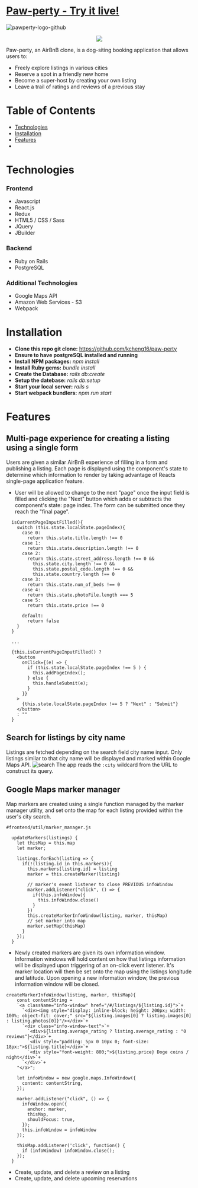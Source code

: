 # [Paw-perty - Try it live!](http://paw-perty.herokuapp.com/)
![pawperty-logo-github](https://user-images.githubusercontent.com/88124383/148818540-49e0350b-1158-4501-bdcf-2ab00569bb94.png)
<p align="center">
  <img src="https://github.com/kcheng16/paw-perty/blob/main/app/assets/images/splash.gif">
</p>

Paw-perty, an AirBnB clone, is a dog-siting booking application that allows users to:
* Freely explore listings in various cities
* Reserve a spot in a friendly new home
* Become a super-host by creating your own listing
* Leave a trail of ratings and reviews of a previous stay

# Table of Contents
* [Technologies](#technologies)
* [Installation](#installation)
* [Features](#features)
* 
# Technologies
### Frontend
* Javascript
* React.js
* Redux
* HTML5 / CSS / Sass
* JQuery
* JBuilder

### Backend
* Ruby on Rails
* PostgreSQL

### Additional Technologies
* Google Maps API
* Amazon Web Services - S3
* Webpack

# Installation
* **Clone this repo git clone:** https://github.com/kcheng16/paw-perty
* **Ensure to have postgreSQL installed and running**
* **Install NPM packages:** *npm install*
* **Install Ruby gems:** *bundle install*
* **Create the Database:** *rails db:create*
* **Setup the datebase:** *rails db:setup*
* **Start your local server:** *rails s*
* **Start webpack bundlers:** *npm run start*

# Features
## Multi-page experience for creating a listing using a single form
Users are given a similar AirBnB experience of filling in a form and publishing a listing. Each page is displayed using the component's state to determine which information to render by taking advantage of Reacts single-page application feature. 

* User will be allowed to change to the next "page" once the input field is filled and clicking the "Next" button which adds or subtracts the component's state: page index. The form can be submitted once they reach the "final page".

```  
  isCurrentPageInputFilled(){
    switch (this.state.localState.pageIndex){
      case 0:
        return this.state.title.length !== 0
      case 1:
        return this.state.description.length !== 0
      case 2:
        return this.state.street_address.length !== 0 &&
          this.state.city.length !== 0 &&
          this.state.postal_code.length !== 0 &&
          this.state.country.length !== 0
      case 3:
        return this.state.num_of_beds !== 0
      case 4:
        return this.state.photoFile.length === 5
      case 5:
        return this.state.price !== 0
      
      default: 
        return false
    }
  }
  
  ...
  
  {this.isCurrentPageInputFilled() ? 
    <button 
      onClick={(e) => {
        if (this.state.localState.pageIndex !== 5 ) {
          this.addPageIndex();
        } else {
          this.handleSubmit(e);
        }
      }}
    >
      {this.state.localState.pageIndex !== 5 ? "Next" : "Submit"}
    </button>
    : ""
  } 
  ```
## Search for listings by city name
Listings are fetched depending on the search field city name input. Only listings similar to that city name will be displayed and marked within Google Maps API.
![search](https://github.com/kcheng16/paw-perty/blob/main/app/assets/images/search.gif)
The app reads the `:city` wildcard from the URL to construct its query. 

## Google Maps marker manager
Map markers are created using a single function managed by the marker manager utility, and set onto the map for each listing provided within the user's city search. 
```
#frontend/util/marker_manager.js

  updateMarkers(listings) {
    let thisMap = this.map
    let marker;

    listings.forEach(listing => {
      if(!(listing.id in this.markers)){
        this.markers[listing.id] = listing
        marker = this.createMarker(listing)

        // marker's event listener to close PREVIOUS infoWindow
        marker.addListener("click", () => {
          if(this.infoWindow){
            this.infoWindow.close()
          }
        })
        this.createMarkerInfoWindow(listing, marker, thisMap)
        // set marker into map
        marker.setMap(thisMap)
      }
    });
  }
 ```
* Newly created markers are given its own information window. Information windows will hold content on how that listings information will be displayed upon triggering of an on-click event listener. It's marker location will then be set onto the map using the listings longitude and latitude. Upon opening a new information window, the previous information window will be closed.
```
createMarkerInfoWindow(listing, marker, thisMap){
    const contentString =
    `<a className="info-window" href="/#/listings/${listing.id}">`+
      `<div><img style="display: inline-block; height: 200px; width: 100%; object-fit: cover;" src="${listing.images[0] ? listing.images[0] : listing.photos[0]}"/></div>`+
      `<div class="info-window-text">`+
        `<div>${listing.average_rating ? listing.average_rating : "0 reviews"}</div>`+
        `<div style="padding: 5px 0 10px 0; font-size: 18px;">${listing.title}</div>`+
        `<div style="font-weight: 800;">${listing.price} Doge coins / night</div>`+
      `</div>`+
    "</a>";
      
    let infoWindow = new google.maps.InfoWindow({
      content: contentString,
    });

    marker.addListener("click", () => {
      infoWindow.open({
        anchor: marker,
        thisMap,
        shouldFocus: true,
      });
      this.infoWindow = infoWindow
    });

    thisMap.addListener('click', function() {
      if (infoWindow) infoWindow.close();
    });
  }
```


* Create, update, and delete a review on a listing
* Create, update, and delete upcoming reservations 

